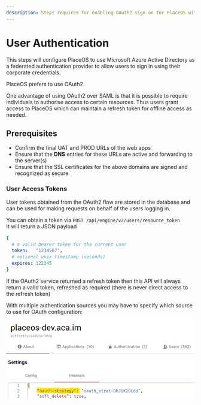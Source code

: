 ```yaml
---
description: Steps required for enabling OAuth2 sign on for PlaceOS with Azure.
---
```


# User Authentication

This steps will configure PlaceOS to use Microsoft Azure Active Directory as a federated authentication provider to allow users to sign in using their corporate credentials.

PlaceOS prefers to use OAuth2.

One advantage of using OAuth2 over SAML is that it is possible to require individuals to authorise access to certain resources. Thus users grant access to PlaceOS which can maintain a refresh token for offline access as needed.

## Prerequisites

* Confirm the final UAT and PROD URLs of the web apps
* Ensure that the **DNS** entries for these URLs are active and forwarding to the server(s)
* Ensure that the SSL certificates for the above domains are signed and recognized as secure

### User Access Tokens

User tokens obtained from the OAuth2 flow are stored in the database and can be used for making requests on behalf of the users logging in.

You can obtain a token via `POST /api/engine/v2/users/resource_token`\
It will return a JSON payload

```yaml
{
  # a valid bearer token for the current user
  token:   "1234567",
  # optional unix timestamp (seconds)
  expires: 122345
}
```

If the OAuth2 service returned a refresh token then this API will always return a valid token, refreshed as required (there is never direct access to the refresh token)

With multiple authentication sources you may have to specify which source to use for OAuth configuration:

![For each domain, specify the authentication strategy to use](<../../../.gitbook/assets/image (5) (1) (2).png>)
